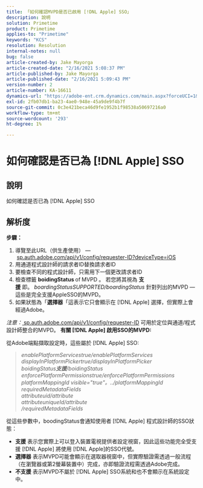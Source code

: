 ```yaml
---
title: 「如何確認MVPD是否已啟用 [!DNL Apple] SSO」
description: 說明
solution: Primetime
product: Primetime
applies-to: "Primetime"
keywords: "KCS"
resolution: Resolution
internal-notes: null
bug: false
article-created-by: Jake Mayorga
article-created-date: "2/16/2021 5:08:37 PM"
article-published-by: Jake Mayorga
article-published-date: "2/16/2021 5:09:43 PM"
version-number: 2
article-number: KA-16611
dynamics-url: "https://adobe-ent.crm.dynamics.com/main.aspx?forceUCI=1&pagetype=entityrecord&etn=knowledgearticle&id=4bf38297-7970-eb11-a812-00224809a536"
exl-id: 2fb07db1-ba23-4ae0-948e-45a9de9f4b7f
source-git-commit: 0c3e421beca46d9fe1952b1f98538a50697216a0
workflow-type: tm+mt
source-wordcount: '293'
ht-degree: 1%

---
```


# 如何確認是否已為 [!DNL Apple] SSO

## 說明


如何確認是否已為 [!DNL Apple] SSO


## 解析度

<b>步驟：</b>
1. 導覽至此URL（供生產使用） —  [sp.auth.adobe.com/api/v1/config/requester-ID?deviceType=iOS](http://sp.auth.adobe.com/api/v1/config/ABC?deviceType=iOS)
2. 用通道程式設計師的請求者ID替換請求者ID
3. 要檢查不同的程式設計師，只需用下一個更改請求者ID
4. 檢查標籤 <b>boidingStatus </b>of<b> </b>MVPD 。 若您將其視為 <b>支援</b> 即。 *boardingStatusSUPPORTED/boardingStatus* 針對列出的MVPD — 這些是完全支援AppleSSO的MVPD。
5. 如果狀態為「<b>選擇器</b>「這表示它只會顯示在 [!DNL Apple] 選擇，但實際上會經過Adobe。


*注意：*[ sp.auth.adobe.com/api/v1/config/requester-ID](http://sp.auth.adobe.com/api/v1/config/ABC?deviceType=iOS) 可用於定位與通道/程式設計師整合的MVPD。  <b>有關 [!DNL Apple] 啟用SSO的MVPD:</b>

從Adobe端點擷取設定時，這些屬於 [!DNL Apple] SSO:


> *enablePlatformServicestrue/enablePlatformServices<br>displayInPlatformPickertrue/displayInPlatformPicker<br>boidingStatus<b>支援</b>/boidingStatus<br>enforcePlatformPermissionstrue/enforcePlatformPermissions<br>platformMappingId visible=&quot;true&quot;。../platformMappingId<br>requiredMetadataFields<br>attributeuid/attribute<br>attributeuniqueId/attribute<br>/requiredMetadataFields*


從這些參數中，boodingStatus會通知使用者 [!DNL Apple] 程式設計師的SSO狀態：

- <b>支援</b> 表示您實際上可以登入裝置電視提供者設定視窗，因此這些功能完全受支援 [!DNL Apple] 將使用 [!DNL Apple]的SSO代號。
- <b>選擇器</b> 表示MVPD可能會顯示在選取器視窗中，但實際驗證需透過一般流程（在瀏覽器或第2螢幕裝置中）完成，亦即驗證流程需透過Adobe完成。
- <b>不支援</b> 表示MVPD不屬於 [!DNL Apple] SSO系統和也不會顯示在系統設定中。
